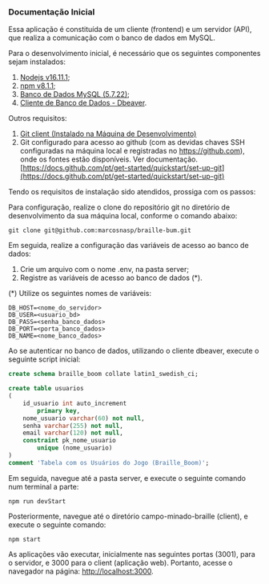 ### Documentação Inicial

Essa aplicação é constituída de um cliente (frontend) e um servidor (API), que realiza a comunicação com o banco de dados em MySQL.

Para o desenvolvimento inicial, é necessário que os seguintes componentes sejam instalados:

1. [Nodejs v16.11.1](https://nodejs.org/en/);
2. [npm v8.1.1](https://www.npmjs.com/);
3. [Banco de Dados MySQL (5.7.22)](https://www.mysql.com/downloads/);
4. [Cliente de Banco de Dados - Dbeaver](https://dbeaver.io/download/).

Outros requisitos:

1. [Git client (Instalado na Máquina de Desenvolvimento)](https://gitforwindows.org/)
2. Git configurado para acesso ao github (com as devidas chaves SSH configuradas na máquina local e registradas no https://github.com), onde os fontes estão disponíveis.
Ver documentação. [https://docs.github.com/pt/get-started/quickstart/set-up-git](https://docs.github.com/pt/get-started/quickstart/set-up-git)


Tendo os requisitos de instalação sido atendidos, prossiga com os passos:

Para configuração, realize o clone do repositório git no diretório
de desenvolvimento da sua máquina local, conforme o comando abaixo:


```console
git clone git@github.com:marcosnasp/braille-bum.git
```

Em seguida, realize a configuração das variáveis de acesso ao banco de dados:

1. Crie um arquivo com o nome .env, na pasta server;
2. Registre as variáveis de acesso ao banco de dados (*).

(*) Utilize os seguintes nomes de variáveis:

```console
DB_HOST=<nome_do_servidor>
DB_USER=<usuario_bd>
DB_PASS=<senha_banco_dados>
DB_PORT=<porta_banco_dados>
DB_NAME=<nome_banco_dados>
```

Ao se autenticar no banco de dados, utilizando o cliente dbeaver, execute o seguinte
script inicial:

```sql
create schema braille_boom collate latin1_swedish_ci;

create table usuarios
(
	id_usuario int auto_increment
		primary key,
	nome_usuario varchar(60) not null,
	senha varchar(255) not null,
	email varchar(120) not null,
	constraint pk_nome_usuario
		unique (nome_usuario)
)
comment 'Tabela com os Usuários do Jogo (Braille_Boom)';
```


Em seguida, navegue até a pasta server, e execute o seguinte comando num terminal a parte:

```console
npm run devStart
```

Posteriormente, navegue até o diretório campo-minado-braille (client), e execute o seguinte comando:

```console
npm start
```
As aplicações vão executar, inicialmente nas seguintes portas (3001), para o servidor,
e 3000 para o client (aplicação web). Portanto, acesse o navegador na página: [http://localhost:3000](http://localhost:3000).